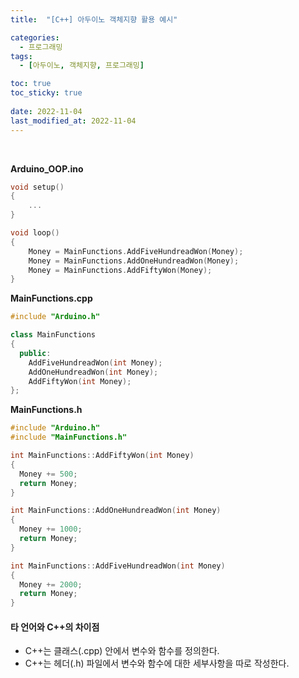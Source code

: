 ```yaml
---
title:  "[C++] 아두이노 객체지향 활용 예시"

categories:
  - 프로그래밍
tags:
  - [아두이노, 객체지향, 프로그래밍]

toc: true
toc_sticky: true
 
date: 2022-11-04
last_modified_at: 2022-11-04
---
```


<br/>

<b>Arduino_OOP.ino</b>

```cpp
void setup()
{
    ...
}

void loop()
{
    Money = MainFunctions.AddFiveHundreadWon(Money);
    Money = MainFunctions.AddOneHundreadWon(Money);
    Money = MainFunctions.AddFiftyWon(Money);
}
```


<b>MainFunctions.cpp</b>

```cpp
#include "Arduino.h"

class MainFunctions
{
  public:
    AddFiveHundreadWon(int Money);
    AddOneHundreadWon(int Money);
    AddFiftyWon(int Money);
};
```

<b>MainFunctions.h</b>

```cpp
#include "Arduino.h"
#include "MainFunctions.h"

int MainFunctions::AddFiftyWon(int Money)
{
  Money += 500;
  return Money;
}

int MainFunctions::AddOneHundreadWon(int Money)
{
  Money += 1000;
  return Money;
}

int MainFunctions::AddFiveHundreadWon(int Money)
{
  Money += 2000;
  return Money;
}
```

#### 타 언어와 C++의 차이점  
- C++는 클래스(.cpp) 안에서 변수와 함수를 정의한다.
- C++는 헤더(.h) 파일에서 변수와 함수에 대한 세부사항을 따로 작성한다.  